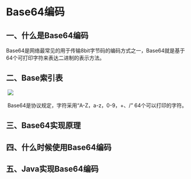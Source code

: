 # Base64编码

## 一、什么是Base64编码

​		Base64是网络最常见的用于传输8bit字节码的编码方式之一，Base64就是基于64个可打印字符来表达二进制的表示方法。

## 二、Base索引表

​	![](F:\learn-blog\编码\base索引表.png)

​	Base64是协议规定，字符采用“A-Z，a-z，0-9，+、/” 64个可以打印的字符。

## 三、Base64实现原理

## 四、什么时候使用Base64编码

## 五、Java实现Base64编码